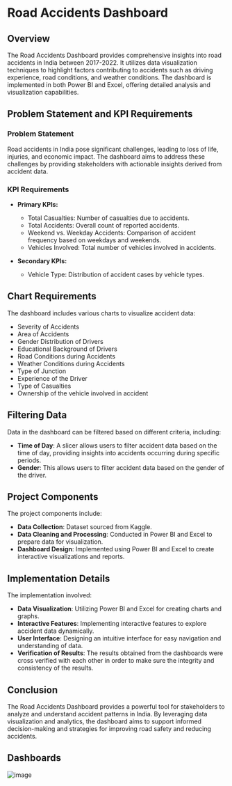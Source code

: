 # Road Accidents Dashboard

## Overview

The Road Accidents Dashboard provides comprehensive insights into road accidents in India between 2017-2022. It utilizes data visualization techniques to highlight factors contributing to accidents such as driving experience, road conditions, and weather conditions. The dashboard is implemented in both Power BI and Excel, offering detailed analysis and visualization capabilities.

## Problem Statement and KPI Requirements

### Problem Statement

Road accidents in India pose significant challenges, leading to loss of life, injuries, and economic impact. The dashboard aims to address these challenges by providing stakeholders with actionable insights derived from accident data.

### KPI Requirements

- **Primary KPIs:**
  - Total Casualties: Number of casualties due to accidents.
  - Total Accidents: Overall count of reported accidents.
  - Weekend vs. Weekday Accidents: Comparison of accident frequency based on weekdays and weekends.
  - Vehicles Involved: Total number of vehicles involved in accidents.

- **Secondary KPIs:**
  - Vehicle Type: Distribution of accident cases by vehicle types.

## Chart Requirements

The dashboard includes various charts to visualize accident data:
- Severity of Accidents
- Area of Accidents
- Gender Distribution of Drivers
- Educational Background of Drivers
- Road Conditions during Accidents
- Weather Conditions during Accidents
- Type of Junction
- Experience of the Driver
- Type of Casualties
- Ownership of the vehicle involved in accident

## Filtering Data

Data in the dashboard can be filtered based on different criteria, including:
- **Time of Day**: A slicer allows users to filter accident data based on the time of day, providing insights into accidents occurring during specific periods.
- **Gender**: This allows users to filter accident data based on the gender of the driver.

## Project Components

The project components include:
- **Data Collection**: Dataset sourced from Kaggle.
- **Data Cleaning and Processing**: Conducted in Power BI and Excel to prepare data for visualization.
- **Dashboard Design**: Implemented using Power BI and Excel to create interactive visualizations and reports.
  
## Implementation Details

The implementation involved:
- **Data Visualization**: Utilizing Power BI and Excel for creating charts and graphs.
- **Interactive Features**: Implementing interactive features to explore accident data dynamically.
- **User Interface**: Designing an intuitive interface for easy navigation and understanding of data.
- **Verification of Results**: The results obtained from the dashboards were cross verified with each other in order to make sure the integrity and consistency of the results.

## Conclusion

The Road Accidents Dashboard provides a powerful tool for stakeholders to analyze and understand accident patterns in India. By leveraging data visualization and analytics, the dashboard aims to support informed decision-making and strategies for improving road safety and reducing accidents.

## Dashboards
![image](https://github.com/sohamkapadi/Road_Accidents_India_Data_Analytics/assets/99285197/50a13157-71c7-4c6c-943a-93166b721151)


